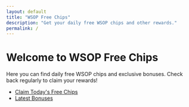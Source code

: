 ```yaml
---
layout: default
title: "WSOP Free Chips"
description: "Get your daily free WSOP chips and other rewards."
permalink: /
---
```


# Welcome to WSOP Free Chips

Here you can find daily free WSOP chips and exclusive bonuses. Check back regularly to claim your rewards!

- [Claim Today's Free Chips](#)
- [Latest Bonuses](#)